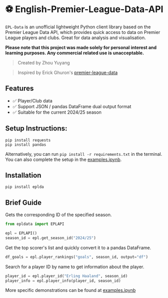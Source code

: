 # ⚽ English-Premier-League-Data-API



`EPL-Data` is an unofficial lightweight Python client library based on the Premier League Data API, which provides quick access to data on Premier League players and clubs. Great for data analysis and visualisation.

**Please note that this project was made solely for personal interest and learning purposes. Any commercial related use is unacceptable.**


> Created by Zhou Yuyang

> Inspired by Erick Ghuron's [premier-league-data](https://github.com/ghurone/premier-league-data)


## Features

- ✅ Player/Club data
- ✅ Support JSON / pandas DataFrame dual output format
- ✅ Suitable for the current 2024/25 season

## Setup Instructions:
```
pip install requests
pip install pandas
```
Alternatively, you can run ``pip install -r requirements.txt`` in the terminal. You can also complete the setup in the [examples.ipynb](examples.ipynb).
## Installation

```
pip install eplda
```

## Brief Guide
Gets the corresponding ID of the specified season.
```python
from epldata import EPLAPI

epl = EPLAPI()
season_id = epl.get_season_id("2024/25")
```


Get the top scorer's list and quickly convert it to a pandas DataFrame.
```python
df_goals = epl.player_rankings("goals", season_id, output="df")
```

Search for a player ID by name to get information about the player.
```python
player_id = epl.player_id("Erling Haaland", season_id)
player_info = epl.player_info(player_id, season_id)
```

More specific demonstrations can be found at [examples.ipynb](examples.ipynb)